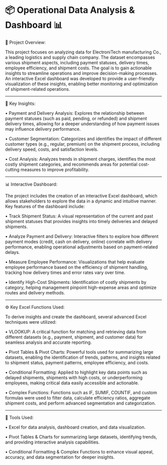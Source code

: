 # 📦 Operational Data Analysis & Dashboard 📊

📂 Project Overview:

This project focuses on analyzing data for ElectroniTech manufacturing Co., a leading logistics and supply chain company. The dataset encompasses various shipment aspects, including payment statuses, delivery times, employee efficiency, and shipment costs. The goal is to gain actionable insights to streamline operations and improve decision-making processes. An interactive Excel dashboard was developed to provide a user-friendly visualization of these insights, enabling better monitoring and optimization of shipment-related operations.
________________________________________
🔑 Key Insights:

• Payment and Delivery Analysis: Explores the relationship between payment statuses (such as paid, pending, or refunded) and shipment delivery times, allowing for a deeper understanding of how payment issues may influence delivery performance.

• Customer Segmentation: Categorizes and identifies the impact of different customer types (e.g., regular, premium) on the shipment process, including delivery speed, costs, and satisfaction levels.

• Cost Analysis: Analyzes trends in shipment charges, identifies the most costly shipment categories, and recommends areas for potential cost-cutting measures to improve profitability.
________________________________________
📊 Interactive Dashboard:

The project includes the creation of an interactive Excel dashboard, which allows stakeholders to explore the data in a dynamic and intuitive manner. Key features of the dashboard include:

• Track Shipment Status: A visual representation of the current and past shipment statuses that provides insights into timely deliveries and delayed shipments.

• Analyze Payment and Delivery: Interactive filters to explore how different payment modes (credit, cash on delivery, online) correlate with delivery performance, enabling operational adjustments based on payment-related delays.

• Measure Employee Performance: Visualizations that help evaluate employee performance based on the efficiency of shipment handling, tracking how delivery times and error rates vary over time.

• Identify High-Cost Shipments: Identification of costly shipments by category, helping management pinpoint high-expense areas and optimize routes and delivery methods.
________________________________________
⚙️ Key Excel Functions Used:

To derive insights and create the dashboard, several advanced Excel techniques were utilized:

• VLOOKUP: A critical function for matching and retrieving data from different datasets (e.g., payment, shipment, and customer data) for seamless analysis and accurate reporting.

• Pivot Tables & Pivot Charts: Powerful tools used for summarizing large datasets, enabling the identification of trends, patterns, and insights related to shipment status, payment patterns, employee efficiency, and costs.

• Conditional Formatting: Applied to highlight key data points such as delayed shipments, shipments with high costs, or underperforming employees, making critical data easily accessible and actionable.

• Complex Functions: Functions such as IF, SUMIF, COUNTIF, and custom formulas were used to filter data, calculate efficiency ratios, aggregate shipment costs, and perform advanced segmentation and categorization.
________________________________________
📌 Tools Used:

• Excel for data analysis, dashboard creation, and data visualization.

• Pivot Tables & Charts for summarizing large datasets, identifying trends, and providing interactive analysis capabilities.

• Conditional Formatting & Complex Functions to enhance visual appeal, accuracy, and data segmentation for deeper insights.
